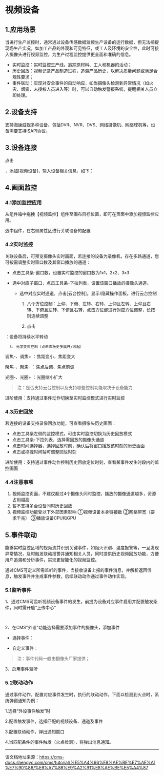# 视频设备

## 1.应用场景​

当进行生产监控时，通常通过设备传感数据监控生产设备的运行数据，但无法捕捉现场生产实况，如加工产品的外观和可见特征，或工人及环境的安全性，此时可接入摄像头进行视频监控，为生产过程监控提供更全面和准确的信息。

  * 实时监控：实时监控生产线，追踪原材料、工人和机器的活动；
  * 历史回放：视频记录产品制造过程，追溯产品历史，以解决质量问题或满足合规性要求；
  * 事件联动：实现对安全事件的自动响应，如当摄像头检测到异常情况（如火灾、烟雾、未授权人员进入等）时，可以自动触发警报系统，提醒相关人员立即处理。



## 2.设备支持​

支持海康威视多种设备，包括DVR、NVR、DVS、网络摄像机、网络球机等，设备需要支持ISAPI协议。

## 3.设备连接​

点击

，添加[视频设备]，输入设备相关信息，如下：

## 4.画面监控​

### 4.1添加监控应用​

从组件箱中拖拽【视频监控】组件至画布目标位置，即可在页面中添加视频监控应用。

选中组件，在右侧属性区进行关联设备的配置

### 4.2实时监控​

​ 关联设备后，可预览摄像头实时画面，若连接的设备为录像机，存在多路通道，您可按需调整实时窗口数及其窗口播放的通道：

  * 点击工具条-窗口数，设置实时监控的窗口数为1x1，2x2、3x3

  * 选中对应子窗口，点击工具条-下拉列表，设置该窗口播放的摄像头通道。

    * 选中对应实时通道，点击[云台控制]，显示/隐藏操作面板，进行云台控制

      1. 八个方位控制：上仰、下俯、左转、右转、上仰且左转、上仰且右转、下俯且左转、下俯且右转，点击方位键进行对应方位调整，长按则连续调整

      2. 点击

：设备将持续水平转动

      3. 光学变焦控制（点击面板更多展开/收起）

调焦-、调焦+ ：焦距变小，焦距变大

聚焦-、聚焦- ：焦点后调、焦点前调

光圈-、光圈+ ：光圈缩小扩大

> 注：是否支持云台控制以及支持哪些控制功能取决于设备能力

进阶使用：支持通过事件动作切换至实时监控模式进行实时监控




### 4.3历史回放​

若连接的设备支持录像回放功能，可查看摄像头历史画面：

  * 点击工具条左侧的监控模式，可由实时监控切换为历史回放模式
  * 点击工具条-下拉列表，选择需回放的摄像头通道
  * 点击时间选择器，选择回放时刻，确认后将窗口播放该时刻的历史画面
  * 点击或拖拽时间轴可调整回放时刻



进阶使用：支持通过事件动作控制历史回放定位时刻，查看某事件发生时段内的监控画面

### 4.4注意事项​

  1. 视频监控页面，不建议超过4个摄像头同时监控，播放的摄像通道越多，资源占用越高
  2. 暂不支持多台设备同时历史回放
  3. 视频监控功能受以下外部因素影响 ①视频设备本身链接数 ②网络带宽（要求千兆） ③播放设备CPU和GPU



## 5.事件联动​

​ 能够实时监控区域的视频流并识别关键事件，如烟火识别、温度报警等，一旦发现异常情况，及时触发联动报警并通知相关人员，同时提供历史视频回放功能，方便用户追溯和分析事件，实现更智能化的视频监控。

​ 通过CMS可定义所需监听的事件，当接收设备上报的事件消息，并解析返回信息，触发事件并生成事件参数，后续联动动作通过事件动作实现。

### 5.1监听事件​

1、通过CMS可监听视频设备事件的发生，前提为设备对应事件启用并配置触发条件，同时需开启“上传中心”

​ 

2、在CMS"外设"功能选择需要添加事件的摄像头，添加事件

  * 选择事件：

  * 自定义事件：

> 注：事件代码一般由摄像头厂家提供；




3、启用事件监听

### 5.2联动动作​

通过事件动作，配置对应事件发生时，执行的联动动作。下面以检测到火点时，系统弹窗通知为例：

1.选择“外设事件触发”时

2.配置触发事件，选择匹配的视频设备、通道及事件

3.配置联动动作，弹出通知窗口

4.当匹配条件的事件触发（火点检测），将弹出消息通知。


---

该文档地址来源：https://cms-docs.shengyc.com/cms/tutorial/%E5%A4%96%E8%AE%BE%E7%AE%A1%E7%90%86/%E8%A7%86%E9%A2%91%E8%AE%BE%E5%A4%87